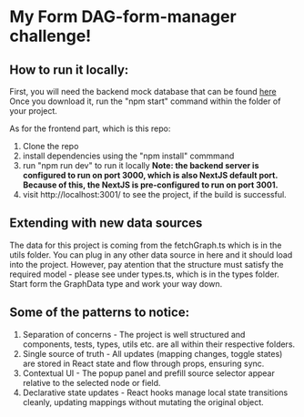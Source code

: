 # My Form DAG-form-manager challenge!

## How to run it locally:

First, you will need the backend mock database that can be found [here](https://github.com/mosaic-avantos/frontendchallengeserver)
Once you download it, run the "npm start" command within the folder of your project.

As for the frontend part, which is this repo:
1. Clone the repo
2. install dependencies using the "npm install" commmand
3. run "npm run dev" to run it locally
**Note: the backend server is configured to run on port 3000, which is also NextJS default port. Because of this, the NextJS is pre-configured to run on port 3001.**
4. visit http://localhost:3001/ to see the project, if the build is successful.

##  Extending with new data sources

The data for this project is coming from the fetchGraph.ts which is in the utils folder. You can plug in any other data source in here and it should load into the project.
However, pay atention that the structure must satisfy the required model - please see under types.ts, which is in the types folder. Start form the GraphData type and work your way down.

## Some of the patterns to notice:

1. Separation of concerns - The project is well structured and components, tests, types, utils etc. are all within their respective folders.
2. Single source of truth - All updates (mapping changes, toggle states) are stored in React state and  flow through props, ensuring sync.
3. Contextual UI	- The popup panel and prefill source selector appear relative to the selected node or field.
4. Declarative state updates	- React hooks manage local state transitions cleanly, updating mappings without mutating the original object.
